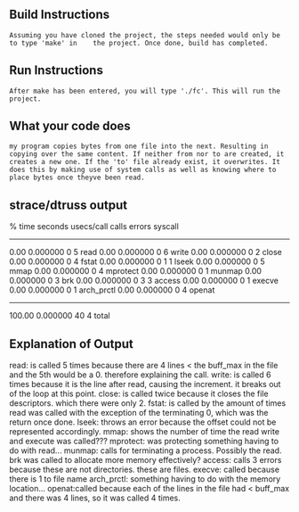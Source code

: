 ## Build Instructions
	Assuming you have cloned the project, the steps needed would only be to type 'make' in	  the project. Once done, build has completed.
## Run Instructions
	After make has been entered, you will type './fc'. This will run the project.

## What your code does
	my program copies bytes from one file into the next. Resulting in copying over the same content. If neither from nor to are created, it creates a new one. If the 'to' file already exist, it overwrites. It does this by making use of system calls as well as knowing where to place bytes once theyve been read.   



## strace/dtruss output

% time     seconds  usecs/call     calls    errors syscall
------ ----------- ----------- --------- --------- ----------------
  0.00    0.000000           0         5           read
  0.00    0.000000           0         6           write
  0.00    0.000000           0         2           close
  0.00    0.000000           0         4           fstat
  0.00    0.000000           0         1         1 lseek
  0.00    0.000000           0         5           mmap
  0.00    0.000000           0         4           mprotect
  0.00    0.000000           0         1           munmap
  0.00    0.000000           0         3           brk
  0.00    0.000000           0         3         3 access
  0.00    0.000000           0         1           execve
  0.00    0.000000           0         1           arch_prctl
  0.00    0.000000           0         4           openat
------ ----------- ----------- --------- --------- ----------------
100.00    0.000000                    40         4 total



## Explanation of Output

read: is called 5 times because there are 4 lines < the buff_max in the file and the 5th would be a 0. therefore explaining the call.
write: is called 6 times because it is the line after read, causing the increment. it breaks out of the loop at this point.
close: is called twice because it closes the file descriptors. which there were only 2.
fstat: is called by the amount of times read was called with the exception of the terminating 0, which was the return once done.
lseek: throws an error because the offset could not be represented accordingly.
mmap: shows the number of time the read write and execute was called???
mprotect: was protecting something having to do with read...
munmap: calls for terminating  a process. Possibly the read.
brk was called to allocate more memory effectively?
access: calls 3 errors because these are not directories. these are files.
execve: called because there is 1 to file name
arch_prctl: something having to do with the memory location...
openat:called because each of the lines in the file had < buff_max and there was 4 lines, so it was called 4 times.  




















